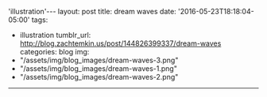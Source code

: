 'illustration'---
layout: post
title: dream waves
date: '2016-05-23T18:18:04-05:00'
tags:
- illustration
tumblr_url: http://blog.zachtemkin.us/post/144826399337/dream-waves
categories: blog
img:
- "/assets/img/blog_images/dream-waves-3.png"  
- "/assets/img/blog_images/dream-waves-1.png"
- "/assets/img/blog_images/dream-waves-2.png" 
---
